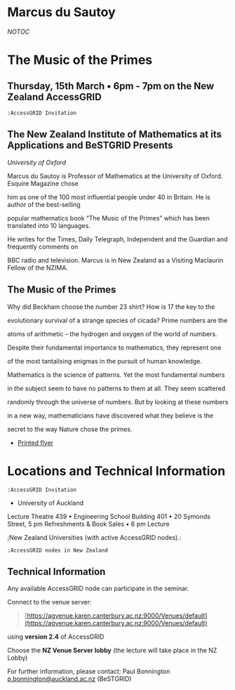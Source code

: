 # Marcus du Sautoy

_*NOTOC*_

# The Music of the Primes

## Thursday, 15th March • 6pm - 7pm on the New Zealand AccessGRID

`:AccessGRID Invitation`


## The New Zealand Institute of Mathematics at its Applications and BeSTGRID Presents


*University of Oxford*

Marcus du Sautoy is Professor of Mathematics at the University of Oxford. Esquire Magazine chose

him as one of the 100 most influential people under 40 in Britain. He is author of the best-selling

popular mathematics book “The Music of the Primes” which has been translated into 10 languages.

He writes for the Times, Daily Telegraph, Independent and the Guardian and frequently comments on

BBC radio and television. Marcus is in New Zealand as a Visiting Maclaurin Fellow of the NZIMA.

## The Music of the Primes

Why did Beckham choose the number 23 shirt? How is 17 the key to the

evolutionary survival of a strange species of cicada? Prime numbers are the

atoms of arithmetic – the hydrogen and oxygen of the world of numbers.

Despite their fundamental importance to mathematics, they represent one

of the most tantalising enigmas in the pursuit of human knowledge.

Mathematics is the science of patterns. Yet the most fundamental numbers

in the subject seem to have no patterns to them at all. They seem scattered

randomly through the universe of numbers. But by looking at these numbers

in a new way, mathematicians have discovered what they believe is the

secret to the way Nature chose the primes.

- [Printed flyer](/wiki/download/attachments/3818228590/Dusautoy.pdf?version=1&modificationDate=1539354372000&cacheVersion=1&api=v2)

# Locations and Technical Information

`:AccessGRID Invitation`

- University of Auckland

Lecture Theatre 439 • Engineering School Building 401 • 20 Symonds Street, 5 pm Refreshments & Book Sales • 6 pm Lecture

;New Zealand Universities (with active AccessGRID nodes).:

`:AccessGRID nodes in New Zealand`

## Technical Information

Any available AccessGRID node can participate in the seminar.

Connect to the venue server:

>  [https://agvenue.karen.canterbury.ac.nz:9000/Venues/default](https://agvenue.karen.canterbury.ac.nz:9000/Venues/default)  

using **version 2.4** of AccessGRID

Choose the **NZ Venue Server lobby** (the lecture will take place in the NZ Lobby)

For further information, please contact: Paul Bonnington p.bonnington@auckland.ac.nz (BeSTGRID)
